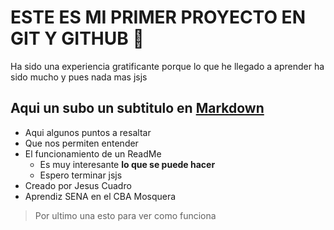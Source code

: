 # ESTE ES MI PRIMER PROYECTO EN GIT Y GITHUB 💪

Ha sido una experiencia gratificante porque lo que he llegado a aprender ha sido mucho y pues nada mas jsjs

## Aqui un subo un subtitulo en [Markdown](https://www.genbeta.com/guia-de-inicio/que-es-markdown-para-que-sirve-y-como-usarlo)

- Aqui algunos puntos a resaltar
- Que nos permiten entender
- El funcionamiento de un ReadMe
    - Es muy interesante **lo que se puede hacer**
    - Espero terminar jsjs
- Creado por Jesus Cuadro
- Aprendiz SENA en el CBA Mosquera

> Por ultimo una esto para ver como funciona
>
